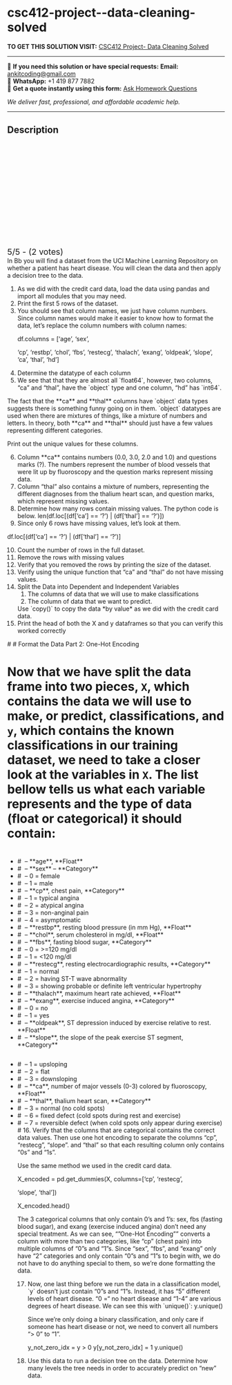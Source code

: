# csc412-project--data-cleaning-solved
**TO GET THIS SOLUTION VISIT:** [CSC412 Project- Data Cleaning Solved](https://www.ankitcodinghub.com/product/csc412-project-data-cleaning-solved/)


---

📩 **If you need this solution or have special requests:** **Email:** ankitcoding@gmail.com  
📱 **WhatsApp:** +1 419 877 7882  
📄 **Get a quote instantly using this form:** [Ask Homework Questions](https://www.ankitcodinghub.com/services/ask-homework-questions/)

*We deliver fast, professional, and affordable academic help.*

---

<h2>Description</h2>



<div class="kk-star-ratings kksr-auto kksr-align-center kksr-valign-top" data-payload="{&quot;align&quot;:&quot;center&quot;,&quot;id&quot;:&quot;94044&quot;,&quot;slug&quot;:&quot;default&quot;,&quot;valign&quot;:&quot;top&quot;,&quot;ignore&quot;:&quot;&quot;,&quot;reference&quot;:&quot;auto&quot;,&quot;class&quot;:&quot;&quot;,&quot;count&quot;:&quot;2&quot;,&quot;legendonly&quot;:&quot;&quot;,&quot;readonly&quot;:&quot;&quot;,&quot;score&quot;:&quot;5&quot;,&quot;starsonly&quot;:&quot;&quot;,&quot;best&quot;:&quot;5&quot;,&quot;gap&quot;:&quot;4&quot;,&quot;greet&quot;:&quot;Rate this product&quot;,&quot;legend&quot;:&quot;5\/5 - (2 votes)&quot;,&quot;size&quot;:&quot;24&quot;,&quot;title&quot;:&quot;CSC412 Project- Data Cleaning Solved&quot;,&quot;width&quot;:&quot;138&quot;,&quot;_legend&quot;:&quot;{score}\/{best} - ({count} {votes})&quot;,&quot;font_factor&quot;:&quot;1.25&quot;}">

<div class="kksr-stars">

<div class="kksr-stars-inactive">
            <div class="kksr-star" data-star="1" style="padding-right: 4px">


<div class="kksr-icon" style="width: 24px; height: 24px;"></div>
        </div>
            <div class="kksr-star" data-star="2" style="padding-right: 4px">


<div class="kksr-icon" style="width: 24px; height: 24px;"></div>
        </div>
            <div class="kksr-star" data-star="3" style="padding-right: 4px">


<div class="kksr-icon" style="width: 24px; height: 24px;"></div>
        </div>
            <div class="kksr-star" data-star="4" style="padding-right: 4px">


<div class="kksr-icon" style="width: 24px; height: 24px;"></div>
        </div>
            <div class="kksr-star" data-star="5" style="padding-right: 4px">


<div class="kksr-icon" style="width: 24px; height: 24px;"></div>
        </div>
    </div>

<div class="kksr-stars-active" style="width: 138px;">
            <div class="kksr-star" style="padding-right: 4px">


<div class="kksr-icon" style="width: 24px; height: 24px;"></div>
        </div>
            <div class="kksr-star" style="padding-right: 4px">


<div class="kksr-icon" style="width: 24px; height: 24px;"></div>
        </div>
            <div class="kksr-star" style="padding-right: 4px">


<div class="kksr-icon" style="width: 24px; height: 24px;"></div>
        </div>
            <div class="kksr-star" style="padding-right: 4px">


<div class="kksr-icon" style="width: 24px; height: 24px;"></div>
        </div>
            <div class="kksr-star" style="padding-right: 4px">


<div class="kksr-icon" style="width: 24px; height: 24px;"></div>
        </div>
    </div>
</div>


<div class="kksr-legend" style="font-size: 19.2px;">
            5/5 - (2 votes)    </div>
    </div>
<div class="page" title="Page 1">
<div class="layoutArea">
<div class="column">
In Bb you will find a dataset from the UCI Machine Learning Repository on whether a patient has heart disease. You will clean the data and then apply a decision tree to the data.

<ol>
<li>As we did with the credit card data, load the data using pandas and import all modules that you may need.</li>
<li>Print the first 5 rows of the dataset.</li>
<li>You should see that column names, we just have column numbers. Since column names
would make it easier to know how to format the data, let’s replace the column numbers with column names:

df.columns = [‘age’, ‘sex’,

‘cp’, ‘restbp’, ‘chol’, ‘fbs’, ‘restecg’, ‘thalach’, ‘exang’, ‘oldpeak’, ‘slope’, ‘ca’, ‘thal’, ‘hd’]
</li>
<li>Determine the datatype of each column</li>
<li>We see that that they are almost all `float64`, however, two columns, “ca” and “thal”,
have the `object` type and one column, “hd” has `int64`.
</li>
</ol>
The fact that the **ca** and **thal** columns have `object` data types suggests there is something funny going on in them. `object` datatypes are used when there are mixtures of things, like a mixture of numbers and letters. In theory, both **ca** and **thal** should just have a few values representing different categories.

Print out the unique values for these columns.

<ol start="6">
<li>Column **ca** contains numbers (0.0, 3.0, 2.0 and 1.0) and questions marks (?). The numbers represent the number of blood vessels that were lit up by fluoroscopy and the question marks represent missing data.</li>
<li>Column “thal” also contains a mixture of numbers, representing the different diagnoses from the thalium heart scan, and question marks, which represent missing values.</li>
<li>Determine how many rows contain missing values. The python code is below. len(df.loc[(df[‘ca’] == ‘?’) | (df[‘thal’] == ‘?’)])</li>
<li>Since only 6 rows have missing values, let’s look at them.</li>
</ol>
</div>
</div>
</div>
<div class="page" title="Page 2">
<div class="layoutArea">
<div class="column">
df.loc[(df[‘ca’] == ‘?’) | (df[‘thal’] == ‘?’)]

<ol start="10">
<li>Count the number of rows in the full dataset.</li>
<li>Remove the rows with missing values</li>
<li>Verify that you removed the rows by printing the size of the dataset.</li>
<li>Verify using the unique function that “ca” and “thal” do not have missing values.</li>
<li>Split the Data into Dependent and Independent Variables
<ol>
<li>The columns of data that we will use to make classifications</li>
<li>The column of data that we want to predict.</li>
</ol>
Use `copy()` to copy the data *by value* as we did with the credit card data.
</li>
<li>Print the head of both the X and y dataframes so that you can verify this worked correctly</li>
</ol>
# # Format the Data Part 2: One-Hot Encoding

#

# Now that we have split the data frame into two pieces, `X`, which contains the data we will use to make, or predict, classifications, and `y`, which contains the known classifications in our training dataset, we need to take a closer look at the variables in `X`. The list bellow tells us what each variable represents and the type of data (**float** or **categorical**) it should contain:

#

<ul>
<li># &nbsp;– **age**, **Float**</li>
<li># &nbsp;– **sex** – **Category**</li>
<li># &nbsp;– 0 = female</li>
<li># &nbsp;– 1 = male</li>
<li># &nbsp;– **cp**, chest pain, **Category**</li>
<li># &nbsp;– 1 = typical angina</li>
<li># &nbsp;– 2 = atypical angina</li>
<li># &nbsp;– 3 = non-anginal pain</li>
<li># &nbsp;– 4 = asymptomatic</li>
<li># &nbsp;– **restbp**, resting blood pressure (in mm Hg), **Float**</li>
<li># &nbsp;– **chol**, serum cholesterol in mg/dl, **Float**</li>
<li># &nbsp;– **fbs**, fasting blood sugar, **Category**</li>
<li># &nbsp;– 0 = &gt;=120 mg/dl</li>
<li># &nbsp;– 1 = &lt;120 mg/dl</li>
<li># &nbsp;– **restecg**, resting electrocardiographic results, **Category**</li>
<li># &nbsp;– 1 = normal</li>
<li># &nbsp;– 2 = having ST-T wave abnormality</li>
<li># &nbsp;– 3 = showing probable or definite left ventricular hypertrophy</li>
<li># &nbsp;– **thalach**, maximum heart rate achieved, **Float**</li>
<li># &nbsp;– **exang**, exercise induced angina, **Category**</li>
<li># &nbsp;– 0 = no</li>
<li># &nbsp;– 1 = yes</li>
<li># &nbsp;– **oldpeak**, ST depression induced by exercise relative to rest. **Float**</li>
<li># &nbsp;– **slope**, the slope of the peak exercise ST segment, **Category**</li>
</ul>
</div>
</div>
</div>
<div class="page" title="Page 3">
<div class="layoutArea">
<div class="column">
<ul>
<li># &nbsp;– 1 = upsloping</li>
<li># &nbsp;– 2 = flat</li>
<li># &nbsp;– 3 = downsloping</li>
<li># &nbsp;– **ca**, number of major vessels (0-3) colored by fluoroscopy, **Float**</li>
<li># &nbsp;– **thal**, thalium heart scan, **Category**</li>
<li># &nbsp;– 3 = normal (no cold spots)</li>
<li># &nbsp;– 6 = fixed defect (cold spots during rest and exercise)</li>
<li># &nbsp;– 7 = reversible defect (when cold spots only appear during exercise) #
16. Verify that the columns that are categorical contains the correct data values. Then use one hot encoding to separate the columns “cp”, “restecg”, “slope”. and “thal” so that each resulting column only contains “0s” and “1s”.

Use the same method we used in the credit card data.

X_encoded = pd.get_dummies(X, columns=[‘cp’, ‘restecg’,

‘slope’, ‘thal’])

X_encoded.head()

The 3 categorical columns that only contain 0’s and 1’s: sex, fbs (fasting blood sugar), and exang (exercise induced angina) don’t need any special treatment. As we can see, “”One-Hot Encoding”” converts a column with more than two categories, like “cp” (chest pain) into multiple columns of “0”s and “1”s. Since “sex”, “fbs”, and “exang” only have “2” categories and only contain “0”s and “1”s to begin with, we do not have to do anything special to them, so we’re done formatting the data.

<ol start="17">
<li>Now, one last thing before we run the data in a classification model, `y` doesn’t just contain “0”s and “1”s. Instead, it has “5” different levels of heart disease. “0 =“ no heart disease and “1-4” are various degrees of heart disease. We can see this with `unique()`:
y.unique()

Since we’re only doing a binary classification, and only care if someone has heart disease or not, we need to convert all numbers “&gt; 0” to “1”.

y_not_zero_idx = y &gt; 0 y[y_not_zero_idx] = 1 y.unique()
</li>
<li>Use this data to run a decision tree on the data. Determine how many levels the tree needs in order to accurately predict on “new” data.</li>
</ol>
</li>
</ul>
</div>
</div>
</div>
